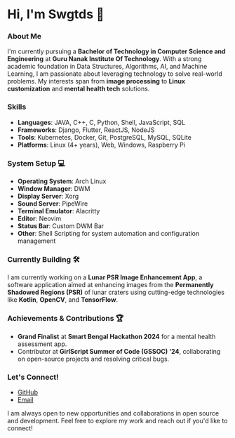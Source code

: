 # Hi, I'm Swgtds 👋

### About Me
I'm currently pursuing a **Bachelor of Technology in Computer Science and Engineering** at **Guru Nanak Institute Of Technology**. With a strong academic foundation in Data Structures, Algorithms, AI, and Machine Learning, I am passionate about leveraging technology to solve real-world problems. My interests span from **image processing** to **Linux customization** and **mental health tech** solutions.

### Skills
- **Languages**: JAVA, C++, C, Python, Shell, JavaScript, SQL
- **Frameworks**: Django, Flutter, ReactJS, NodeJS
- **Tools**: Kubernetes, Docker, Git, PostgreSQL, MySQL, SQLite
- **Platforms**: Linux (4+ years), Web, Windows, Raspberry Pi

### System Setup 💻
- **Operating System**: Arch Linux
- **Window Manager**: DWM
- **Display Server**: Xorg
- **Sound Server**: PipeWire
- **Terminal Emulator**: Alacritty
- **Editor**: Neovim
- **Status Bar**: Custom DWM Bar
- **Other**: Shell Scripting for system automation and configuration management

### Currently Building 🛠️
I am currently working on a **Lunar PSR Image Enhancement App**, a software application aimed at enhancing images from the **Permanently Shadowed Regions (PSR)** of lunar craters using cutting-edge technologies like **Kotlin**, **OpenCV**, and **TensorFlow**.

### Achievements & Contributions 🏆
- **Grand Finalist** at **Smart Bengal Hackathon 2024** for a mental health assessment app.
- Contributor at **GirlScript Summer of Code (GSSOC) '24**, collaborating on open-source projects and resolving critical bugs.

### Let's Connect!
- [GitHub](https://github.com/swgtds)
- [Email](mailto:swagatadas003@gmail.com)

I am always open to new opportunities and collaborations in open source and development. Feel free to explore my work and reach out if you'd like to connect!
